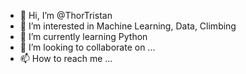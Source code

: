 - 👋 Hi, I’m @ThorTristan
- 👀 I’m interested in Machine Learning, Data, Climbing
- 🌱 I’m currently learning Python
- 💞️ I’m looking to collaborate on ...
- 📫 How to reach me ...

<!---
ThorTristan/ThorTristan is a ✨ special ✨ repository because its `README.md` (this file) appears on your GitHub profile.
You can click the Preview link to take a look at your changes.
--->
